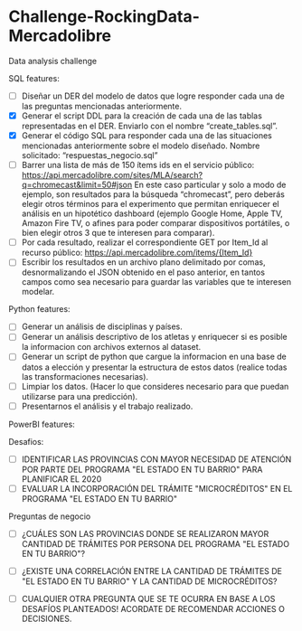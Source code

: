 # Challenge-RockingData-Mercadolibre

Data analysis challenge

SQL features:

- [ ] Diseñar un DER del modelo de datos que logre responder cada una de las preguntas mencionadas anteriormente.
- [X] Generar el script DDL para la creación de cada una de las tablas representadas en el DER. Enviarlo con el nombre “create_tables.sql”.
- [X] Generar el código SQL para responder cada una de las situaciones mencionadas anteriormente sobre el modelo diseñado. Nombre solicitado: “respuestas_negocio.sql”
- [ ] Barrer una lista de más de 150 ítems ids en el servicio público: https://api.mercadolibre.com/sites/MLA/search?q=chromecast&limit=50#json
En este caso particular y solo a modo de ejemplo, son resultados para la búsqueda “chromecast”, pero deberás elegir otros términos para el experimento que permitan enriquecer el análisis en un hipotético dashboard (ejemplo Google Home, Apple TV, Amazon Fire TV, o afines para poder comparar dispositivos portátiles, o bien elegir otros 3 que te interesen para comparar).
- [ ] Por cada resultado, realizar el correspondiente GET por Item_Id al recurso público: https://api.mercadolibre.com/items/{Item_Id}
- [ ] Escribir los resultados en un archivo plano delimitado por comas, desnormalizando el JSON obtenido en el paso anterior, en tantos campos como sea necesario para guardar las variables que te interesen modelar.

Python features:

- [ ] Generar un análisis de disciplinas y países.
- [ ] Generar un análisis descriptivo de los atletas y enriquecer si es posible la informacion con archivos externos al dataset. 
- [ ] Generar un script de python que cargue la informacion en una base de datos a elección y presentar la estructura de estos datos (realice todas las transformaciones necesarias).
- [ ] Limpiar los datos. (Hacer lo que consideres necesario para que puedan utilizarse para una predicción). 
- [ ] Presentarnos el análisis y el trabajo realizado.

PowerBI features:

Desafios:
- [ ] IDENTIFICAR LAS PROVINCIAS CON MAYOR NECESIDAD DE ATENCIÓN POR PARTE DEL PROGRAMA "EL ESTADO EN TU BARRIO" PARA PLANIFICAR EL 2020
- [ ] EVALUAR LA INCORPORACIÓN DEL TRÁMITE "MICROCRÉDITOS" EN EL PROGRAMA "EL ESTADO EN TU BARRIO"

Preguntas de negocio
- [ ] ¿CUÁLES SON LAS PROVINCIAS DONDE SE REALIZARON MAYOR CANTIDAD DE TRÁMITES POR PERSONA DEL PROGRAMA "EL ESTADO EN TU BARRIO"?
- [ ] ¿EXISTE UNA CORRELACIÓN ENTRE LA CANTIDAD DE TRÁMITES DE "EL ESTADO EN TU BARRIO" Y LA CANTIDAD DE MICROCRÉDITOS?
- [ ] CUALQUIER OTRA PREGUNTA QUE SE TE OCURRA EN BASE A LOS DESAFÍOS PLANTEADOS! ACORDATE DE RECOMENDAR ACCIONES O DECISIONES.



